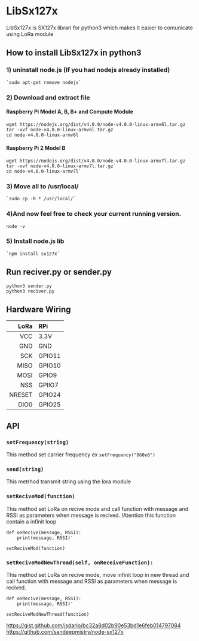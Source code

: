# LibSx127x

LibSx127x is SX127x librari for python3 which makes it easier to comunicate using LoRa module



## How to install LibSx127x in python3

### 1) uninstall node.js (If you had nodejs already installed)
	
	`sudo apt-get remove nodejs`   


### 2) Download and extract file

#### Raspberry Pi Model A, B, B+ and Compute Module

	wget https://nodejs.org/dist/v4.0.0/node-v4.0.0-linux-armv6l.tar.gz
	tar -xvf node-v4.0.0-linux-armv6l.tar.gz 
	cd node-v4.0.0-linux-armv6l

#### Raspberry Pi 2 Model B

	wget https://nodejs.org/dist/v4.0.0/node-v4.0.0-linux-armv7l.tar.gz
	tar -xvf node-v4.0.0-linux-armv7l.tar.gz` 
	cd node-v4.0.0-linux-armv7l`

### 3) Move all to /usr/local/

	`sudo cp -R * /usr/local/`

### 4)And now feel free to check your current running version.

	node -v

### 5) Install node.js lib

	`npm install sx127x`



## Run reciver.py or sender.py
	
	python3 sender.py
	python3 reciver.py


## Hardware Wiring


| LoRa | RPi | 
|--------------------:|:--------------------|
| VCC | 3.3V |
| GND |  GND |
| SCK | GPIO11 |
| MISO | GPIO10 |
| MOSI | GPIO9 |
| NSS | GPIIO7 |
| NRESET | GPIO24 |
| DIO0 | GPIO25 |      


## API

### `setFrequency(string)`

This method set carrier frequency ex `setFrequency("868e6")`

### `send(string)`

This metrhod transmit string using the lora module

### `setReciveMod(function)` 

This method set LoRa on recive mode and call function with message and RSSI as parameters when message is recived.
!Atention this function contain a infinit loop

	def onRecive(message, RSSI):
		print(message, RSSI)'

	setReciveMod(function) 
	
	
### `setReciveModNewThread(self, onReceiveFunction):`
This method set LoRa on recive mode, move infinit loop in new thread and call function with message and RSSI as parameters when message is recived.

	def onRecive(message, RSSI):
		print(message, RSSI)'

	setReciveModNewThread(function) 



https://gist.github.com/jsdario/bc32a8d02b90e53bd1e6feb014797084
https://github.com/sandeepmistry/node-sx127x

